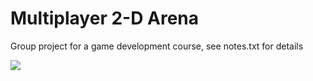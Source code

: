 Multiplayer 2-D Arena
=====================

Group project for a game development course, see notes.txt for details

![](https://raw.githubusercontent.com/vitalius/MultiplayerGame/master/screen_shot.png)
